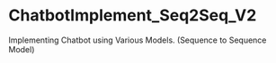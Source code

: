 # ChatbotImplement_Seq2Seq_V2
Implementing Chatbot using Various Models. (Sequence to Sequence Model)
